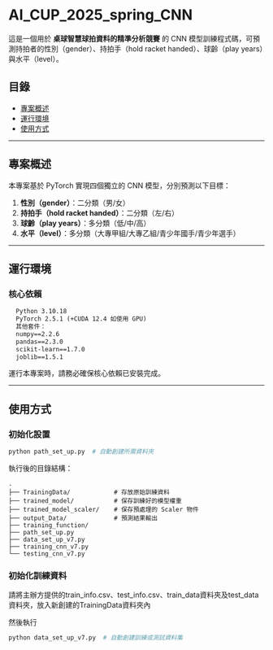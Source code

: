 # AI_CUP_2025_spring_CNN

這是一個用於 **桌球智慧球拍資料的精準分析競賽** 的 CNN 模型訓練程式碼，可預測持拍者的性別（gender）、持拍手（hold racket handed）、球齡（play years）與水平（level）。

## 目錄

- [專案概述](#專案概述)
- [運行環境](#運行環境)
- [使用方式](#使用方式)

---

## 專案概述

本專案基於 PyTorch 實現四個獨立的 CNN 模型，分別預測以下目標：
1. **性別（gender）**：二分類（男/女）
2. **持拍手（hold racket handed）**：二分類（左/右）
3. **球齡（play years）**：多分類（低/中/高）
4. **水平（level）**：多分類（大專甲組/大專乙組/青少年國手/青少年選手）

---

## 運行環境

### 核心依賴
```markdown
  Python 3.10.18
  PyTorch 2.5.1 (+CUDA 12.4 如使用 GPU)
  其他套件：
  numpy==2.2.6
  pandas==2.3.0
  scikit-learn==1.7.0
  joblib==1.5.1
  ```
運行本專案時，請務必確保核心依賴已安裝完成。

---

## 使用方式

### 初始化設置
```bash
python path_set_up.py  # 自動創建所需資料夾
```
執行後的目錄結構：
```
.
├── TrainingData/            # 存放原始訓練資料
├── trained_model/           # 保存訓練好的模型權重
├── trained_model_scaler/    # 保存預處理的 Scaler 物件
├── output_Data/             # 預測結果輸出
├── training_function/
├── path_set_up.py
├── data_set_up_v7.py
├── training_cnn_v7.py
└── testing_cnn_v7.py
```

### 初始化訓練資料
請將主辦方提供的train_info.csv、test_info.csv、train_data資料夾及test_data資料夾，放入新創建的TrainingData資料夾內

然後執行
```bash
python data_set_up_v7.py  # 自動創建訓練或測試資料集
```



